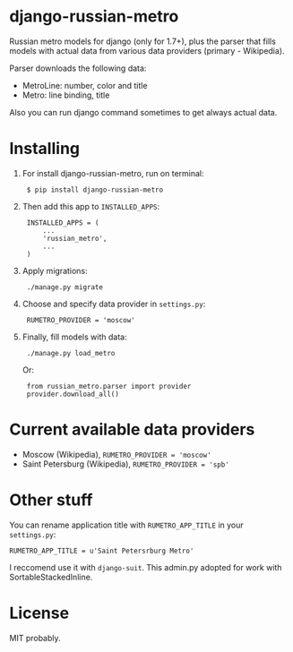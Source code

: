 django-russian-metro
===================

Russian metro models for django (only for 1.7+), plus the parser that fills models with actual data from various data providers (primary - Wikipedia).

Parser downloads the following data:
- MetroLine: number, color and title
- Metro: line binding, title

Also you can run django command sometimes to get always actual data.


Installing
===================

1. For install django-russian-metro, run on terminal:

        $ pip install django-russian-metro

1. Then add this app to ``INSTALLED_APPS``:

        INSTALLED_APPS = (
            ...
            'russian_metro',
            ...
        )

1. Apply migrations:
  
        ./manage.py migrate

1. Choose and specify data provider in `settings.py`:
        
        RUMETRO_PROVIDER = 'moscow'

1. Finally, fill models with data:
        
        ./manage.py load_metro
   
   Or:

        from russian_metro.parser import provider
        provider.download_all()


Current available data providers
===================
- Moscow (Wikipedia), `RUMETRO_PROVIDER = 'moscow'`
- Saint Petersburg (Wikipedia), `RUMETRO_PROVIDER = 'spb'`


Other stuff
===================
You can rename application title with `RUMETRO_APP_TITLE` in your `settings.py`:

    RUMETRO_APP_TITLE = u'Saint Petersrburg Metro'

I reccomend use it with `django-suit`.
This admin.py adopted for work with SortableStackedInline.


License
===================
MIT probably.
